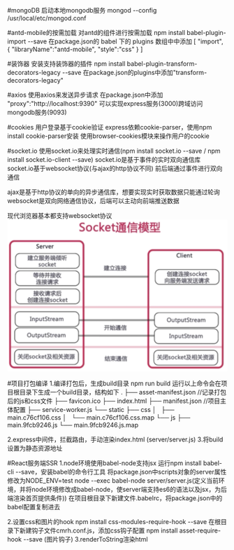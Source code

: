 #mongoDB
启动本地mongodb服务
mongod --config /usr/local/etc/mongod.conf 

#antd-mobile的按需加载
对antd的组件进行按需加载
npm install babel-plugin-import --save
在package.json的 babel 下的 plugins 数组中中添加
[
  "import",
  {
    "libraryName":"antd-mobile",
    "style":"css"
  }
]

#装饰器
安装支持装饰器的插件
npm install babel-plugin-transform-decorators-legacy --save
在package.json的plugins中添加"transform-decorators-legacy"

#axios
使用axios来发送异步请求
在package.json中添加 "proxy":"http://localhost:9390" 可以实现express服务(3000)跨域访问mongodb服务(9093)

#cookies
用户登录基于cookie验证
express依赖cookie-parser，使用npm install cookie-parser安装
使用browser-cookies模块来操作用户的cookie

#socket.io
使用socket.io来处理实时通信(npm install socket.io --save / npm install socket.io-client --save)
  socket.io是基于事件的实时双向通信库
    socket.io基于websocket协议(与ajax的http协议不同)
    前后端通过事件进行双向通信

ajax是基于http协议的单向的异步通信库，想要实现实时获取数据只能通过轮询
websocket是双向网络通信协议，后端可以主动向前端推送数据

现代浏览器基本都支持websocket协议
![Alt text](https://github.com/zeppelinn/MERN/raw/master/Screenshots/socket通信模型.png)

#项目打包编译
1.编译打包后，生成build目录
  npm run build
  运行以上命令会在项目根目录下生成一个build目录，结构如下
  .
  ├── asset-manifest.json                   //记录打包后的js和css文件
  ├── favicon.ico
  ├── index.html
  ├── manifest.json                         //项目主体配置
  ├── service-worker.js
  └── static
      ├── css
      │   ├── main.c76cf106.css
      │   └── main.c76cf106.css.map
      └── js
          ├── main.9fcb9246.js
          └── main.9fcb9246.js.map

2.express中间件，拦截路由，手动渲染index.html
  (server/server.js)
3.将build设置为静态资源地址

#React服务端SSR
1.node环境使用babel-node支持jsx
  运行npm install babel-cli --save，安装babel的命令行工具
  将package.json中scripts对象的server属性修改为NODE_ENV=test node --exec babel-node server/server.js(定义当前环境，并将node环境修改成babel-node，使server端支持es6的语法以及jsx，为后端渲染首页提供条件))
  在项目根目录下新建文件.babelrc，将package.json中的babel配置复制进去

2.设置css和图片的hook
  npm install css-modules-require-hook --save
  在根目录下新建钩子文件cmrh.conf.js，添加css钩子配置
  npm install asset-require-hook --save (图片钩子)
3.renderToString渲染html